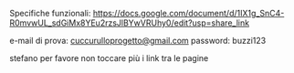 Specifiche funzionali: https://docs.google.com/document/d/1IX1g_SnC4-R0mvwUL_sdGiMx8YEu2rzsJlBYwVRUhy0/edit?usp=share_link

e-mail di prova: cuccurulloprogetto@gmail.com
password: buzzi123

stefano per favore non toccare più i link tra le pagine
